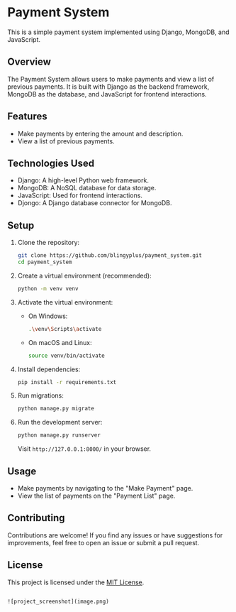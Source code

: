 # Payment System

This is a simple payment system implemented using Django, MongoDB, and JavaScript.

## Overview

The Payment System allows users to make payments and view a list of previous payments. It is built with Django as the backend framework, MongoDB as the database, and JavaScript for frontend interactions.

## Features

- Make payments by entering the amount and description.
- View a list of previous payments.

## Technologies Used

- Django: A high-level Python web framework.
- MongoDB: A NoSQL database for data storage.
- JavaScript: Used for frontend interactions.
- Djongo: A Django database connector for MongoDB.

## Setup

1. Clone the repository:

   ```bash
   git clone https://github.com/blingyplus/payment_system.git
   cd payment_system
   ```

2. Create a virtual environment (recommended):

   ```bash
   python -m venv venv
   ```

3. Activate the virtual environment:

   - On Windows:

     ```bash
     .\venv\Scripts\activate
     ```

   - On macOS and Linux:

     ```bash
     source venv/bin/activate
     ```

4. Install dependencies:

   ```bash
   pip install -r requirements.txt
   ```

5. Run migrations:

   ```bash
   python manage.py migrate
   ```

6. Run the development server:

   ```bash
   python manage.py runserver
   ```

   Visit `http://127.0.0.1:8000/` in your browser.

## Usage

- Make payments by navigating to the "Make Payment" page.
- View the list of payments on the "Payment List" page.

## Contributing

Contributions are welcome! If you find any issues or have suggestions for improvements, feel free to open an issue or submit a pull request.

## License

This project is licensed under the [MIT License](LICENSE).

```

![project_screenshot](image.png)
